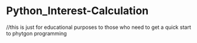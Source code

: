 # Python_Interest-Calculation
//this is just for educational purposes to those who need to get a quick start to phytgon programming
